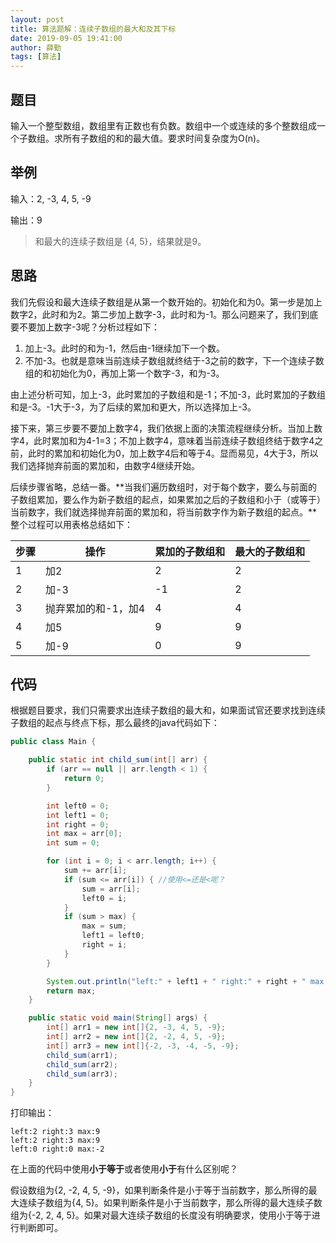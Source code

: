 ```yaml
---
layout: post
title: 算法题解：连续子数组的最大和及其下标
date: 2019-09-05 19:41:00
author: 薛勤
tags: [算法]
---
```

## 题目

输入一个整型数组，数组里有正数也有负数。数组中一个或连续的多个整数组成一个子数组。求所有子数组的和的最大值。要求时间复杂度为O(n)。

## 举例

输入：2, -3, 4, 5,  -9

输出：9

> 和最大的连续子数组是 {4, 5}，结果就是9。

## 思路

我们先假设和最大连续子数组是从第一个数开始的。初始化和为0。第一步是加上数字2，此时和为2。第二步加上数字-3，此时和为-1。那么问题来了，我们到底要不要加上数字-3呢？分析过程如下：

1. 加上-3。此时的和为-1，然后由-1继续加下一个数。
2. 不加-3。也就是意味当前连续子数组就终结于-3之前的数字，下一个连续子数组的和初始化为0，再加上第一个数字-3，和为-3。

由上述分析可知，加上-3，此时累加的子数组和是-1；不加-3，此时累加的子数组和是-3。-1大于-3，为了后续的累加和更大，所以选择加上-3。

接下来，第三步要不要加上数字4，我们依据上面的决策流程继续分析。当加上数字4，此时累加和为4-1=3；不加上数字4，意味着当前连续子数组终结于数字4之前，此时的累加和初始化为0，加上数字4后和等于4。显而易见，4大于3，所以我们选择抛弃前面的累加和，由数字4继续开始。

后续步骤省略，总结一番。**当我们遍历数组时，对于每个数字，要么与前面的子数组累加，要么作为新子数组的起点，如果累加之后的子数组和小于（或等于）当前数字，我们就选择抛弃前面的累加和，将当前数字作为新子数组的起点。**整个过程可以用表格总结如下：

| 步骤 | 操作                | 累加的子数组和 | 最大的子数组和 |
| ---- | ------------------- | -------------- | -------------- |
| 1    | 加2                 | 2              | 2              |
| 2    | 加-3                | -1             | 2              |
| 3    | 抛弃累加的和-1，加4 | 4              | 4              |
| 4    | 加5                 | 9              | 9              |
| 5    | 加-9                | 0              | 9              |

## 代码

根据题目要求，我们只需要求出连续子数组的最大和，如果面试官还要求找到连续子数组的起点与终点下标，那么最终的java代码如下：

```java
public class Main {

    public static int child_sum(int[] arr) {
        if (arr == null || arr.length < 1) {
            return 0;
        }

        int left0 = 0;
        int left1 = 0;
        int right = 0;
        int max = arr[0];
        int sum = 0;

        for (int i = 0; i < arr.length; i++) {
            sum += arr[i];
            if (sum <= arr[i]) { //使用<=还是<呢？
                sum = arr[i];
                left0 = i;
            }
            if (sum > max) {
                max = sum;
                left1 = left0;
                right = i;
            }
        }

        System.out.println("left:" + left1 + " right:" + right + " max:" + max);
        return max;
    }

    public static void main(String[] args) {
        int[] arr1 = new int[]{2, -3, 4, 5, -9};
        int[] arr2 = new int[]{2, -2, 4, 5, -9};
        int[] arr3 = new int[]{-2, -3, -4, -5, -9};
        child_sum(arr1);
        child_sum(arr2);
        child_sum(arr3);
    }
}
```

打印输出：

```
left:2 right:3 max:9
left:2 right:3 max:9
left:0 right:0 max:-2
```

在上面的代码中使用**小于等于**或者使用**小于**有什么区别呢？

假设数组为{2, -2, 4, 5, -9}，如果判断条件是小于等于当前数字，那么所得的最大连续子数组为{4, 5}。如果判断条件是小于当前数字，那么所得的最大连续子数组为{-2, 2, 4, 5}。如果对最大连续子数组的长度没有明确要求，使用小于等于进行判断即可。

